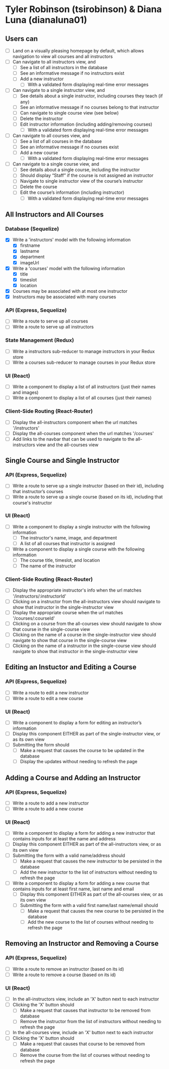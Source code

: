 # Tyler Robinson (tsirobinson) & Diana Luna (dianaluna01)
## Users can
- [ ] Land on a visually pleasing homepage by default, which allows navigation to view all courses and all instructors
- [ ] Can navigate to all instructors view, and
    - [ ] See a list of all instructors in the database
    - [ ] See an informative message if no instructors exist
    - [ ] Add a new instructor
        - [ ] With a validated form displaying real-time error messages
- [ ] Can navigate to a single instructor view, and
    - [ ] See details about a single instructor, including courses they teach (if any) 
    - [ ] See an informative message if no courses belong to that instructor
    - [ ] Can navigate to single course view (see below)
    - [ ] Delete the instructor 
    - [ ] Edit instructor information (including adding/removing courses)
        - [ ] With a validated form displaying real-time error messages
- [ ] Can navigate to all courses view, and
    - [ ] See a list of all courses in the database
    - [ ] See an informative message if no courses exist
    - [ ] Add a new course
        - [ ] With a validated form displaying real-time error messages
- [ ] Can navigate to a single course view, and
    - [ ] See details about a single course, including the instructor
    - [ ] Should display “Staff” if the course is not assigned an instructor
    - [ ] Navigate to single instructor view of the course’s instructor
    - [ ] Delete the course
    - [ ] Edit the course’s information (including instructor)
        - [ ] With a validated form displaying real-time error messages

## All Instructors and All Courses
### Database (Sequelize)
- [X] Write a 'instructors' model with the following information
    - [X] firstname
    - [X] lastname
    - [X] department
    - [X] imageUrl
- [X] Write a 'courses' model with the following information
    - [X] title
    - [X] timeslot
    - [X] location
- [X] Courses may be associated with at most one instructor
- [X] Instructors may be associated with many courses
### API (Express, Sequelize)
- [ ] Write a route to serve up all courses 
- [ ] Write a route to serve up all instructors
### State Management (Redux)
- [ ] Write a instructors sub-reducer to manage instructors in your Redux store 
- [ ] Write a courses sub-reducer to manage courses in your Redux store
### UI (React)
- [ ] Write a component to display a list of all instructors (just their names and images) 
- [ ] Write a component to display a list of all courses (just their names)
### Client-Side Routing (React-Router)
- [ ] Display the all-instructors component when the url matches '/instructors'
- [ ] Display the all-courses component when the url matches '/courses'
- [ ] Add links to the navbar that can be used to navigate to the all-instructors view and the all-courses view

## Single Course and Single Instructor
### API (Express, Sequelize)
- [ ] Write a route to serve up a single instructor (based on their id), including that instructor’s courses
- [ ] Write a route to serve up a single course (based on its id), including that course's instructor
### UI (React)
- [ ] Write a component to display a single instructor with the following information
    - [ ] The instructor's name, image, and department
    - [ ] A list of all courses that instructor is assigned
- [ ] Write a component to display a single course with the following information
    - [ ] The course title, timeslot, and location
    - [ ] The name of the instructor 
### Client-Side Routing (React-Router)
- [ ] Display the appropriate instructor's info when the url matches '/instructors/:instructorId'
- [ ] Clicking on a instructor from the all-instructors view should navigate to show that instructor in the single-instructor view
- [ ] Display the appropriate course when the url matches '/courses/:courseId'
- [ ] Clicking on a course from the all-courses view should navigate to show that course in the single-course view
- [ ] Clicking on the name of a course in the single-instructor view should navigate to show that course in the single-course view
- [ ] Clicking on the name of a instructor in the single-course view should navigate to show that instructor in the single-instructor view

## Editing an Instuctor and Editing a Course
### API (Express, Sequelize)
- [ ] Write a route to edit a new instructor
- [ ] Write a route to edit a new course
### UI (React)
- [ ] Write a component to display a form for editing an instructor’s information
- [ ] Display this component EITHER as part of the single-instructor view, or as its own view
- [ ] Submitting the form should
    - [ ] Make a request that causes the course to be updated in the database
    - [ ] Display the updates without needing to refresh the page

## Adding a Course and Adding an Instructor
### API (Express, Sequelize)
- [ ] Write a route to add a new instructor
- [ ] Write a route to add a new course
### UI (React)
- [ ] Write a component to display a form for adding a new instructor that contains inputs for at least the name and address
- [ ] Display this component EITHER as part of the all-instructors view, or as its own view
- [ ] Submitting the form with a valid name/address should
    - [ ] Make a request that causes the new instructor to be persisted in the database
    - [ ] Add the new instructor to the list of instructors without needing to refresh the page
- [ ] Write a component to display a form for adding a new course that contains inputs for at least first name, last name and email
    - [ ] Display this component EITHER as part of the all-courses view, or as its own view
    - [ ] Submitting the form with a valid first name/last name/email should
        - [ ] Make a request that causes the new course to be persisted in the database
        - [ ] Add the new course to the list of courses without needing to refresh the page

## Removing an Instructor and Removing a Course
### API (Express, Sequelize)
- [ ] Write a route to remove an instructor (based on its id)
- [ ] Write a route to remove a course (based on its id)
### UI (React)
- [ ] In the all-instructors view, include an 'X' button next to each instructor
- [ ] Clicking the 'X' button should
    - [ ] Make a request that causes that instructor to be removed from database
    - [ ] Remove the instructor from the list of instructors without needing to refresh the page
- [ ] In the all-courses view, include an 'X' button next to each instructor
- [ ] Clicking the 'X' button should
    - [ ] Make a request that causes that course to be removed from database
    - [ ] Remove the course from the list of courses without needing to refresh the page
